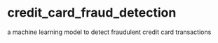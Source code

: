 # credit_card_fraud_detection
a machine learning model to detect fraudulent credit card transactions
